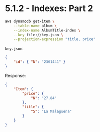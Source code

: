 # 5.1.2 - Indexes: Part 2

```sh
aws dynamodb get-item \
    --table-name album \
    --index-name AlbumTitle-index \
    --key file://key.json \
    --projection-expression "title, price"
```

`key.json`:

```json
{
    "id": { "N": "2361441" }
}
```

Response:

```json
{
    "Item": {
        "price": {
            "N": "27.84"
        },
        "title": {
            "S": "La Malaguena"
        }
    }
}
```
